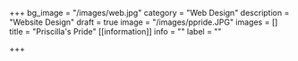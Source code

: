 +++
bg_image = "/images/web.jpg"
category = "Web Design"
description = "Website Design"
draft = true
image = "/images/ppride.JPG"
images = []
title = "Priscilla's Pride"
[[information]]
info = ""
label = ""

+++
